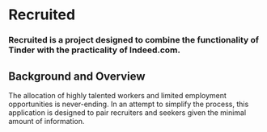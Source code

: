 # Recruited

### Recruited is a project designed to combine the functionality of Tinder with the practicality of Indeed.com.

## Background and Overview

The allocation of highly talented workers and limited employment opportunities is never-ending.  In an attempt to simplify the process, this application is designed to pair recruiters and seekers given the minimal amount of information.
